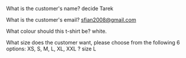 What is the customer's name?  decide 
Tarek

What is the customer's email? 
sfian2008@gmail.com 

What colour should this t-shirt be? 
white.

What size does the customer want, please choose from the following 6 options: XS, S, M, L, XL, XXL ?
size L
